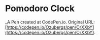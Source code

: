 # Pomodoro Clock
 _A Pen created at CodePen.io. Original URL: [https://codepen.io/Ozubergs/pen/OrXXbY](https://codepen.io/Ozubergs/pen/OrXXbY).

 